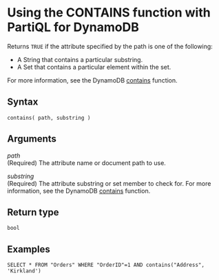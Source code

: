 # Using the CONTAINS function with PartiQL for DynamoDB<a name="ql-functions.contains"></a>

Returns `TRUE` if the attribute specified by the path is one of the following:
+ A String that contains a particular substring\. 
+ A Set that contains a particular element within the set\.

For more information, see the DynamoDB [contains](https://docs.aws.amazon.com/amazondynamodb/latest/developerguide/Expressions.OperatorsAndFunctions.html#Expressions.OperatorsAndFunctions.Functions) function\. 

## Syntax<a name="ql-functions.contains.syntax"></a>

```
contains( path, substring )
```

## Arguments<a name="ql-functions.contains.arguments"></a>

*path*  
\(Required\) The attribute name or document path to use\.

*substring*  
\(Required\) The attribute substring or set member to check for\. For more information, see the DynamoDB [contains](https://docs.aws.amazon.com/amazondynamodb/latest/developerguide/Expressions.OperatorsAndFunctions.html#Expressions.OperatorsAndFunctions.Functions) function\.

## Return type<a name="ql-functions.contains.return-type"></a>

`bool`

## Examples<a name="ql-functions.contains.examples"></a>

```
SELECT * FROM "Orders" WHERE "OrderID"=1 AND contains("Address", 'Kirkland')
```